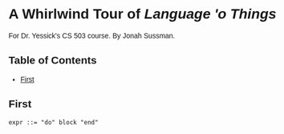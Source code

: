 <style>
  html, body {
    font-family: sans-serif;
    max-width: 100ch;
    margin-left: auto;
    margin-right: auto;
  }

  h1, h2, h3 {
    font-weight: bold;
  }
</style>

<!-- omit in toc -->
# A Whirlwind Tour of *Language 'o Things*

For Dr. Yessick's CS 503 course. By Jonah Sussman.

<!-- omit in toc -->
## Table of Contents

- [First](#first)

## First

```bnf
expr ::= "do" block "end"
```